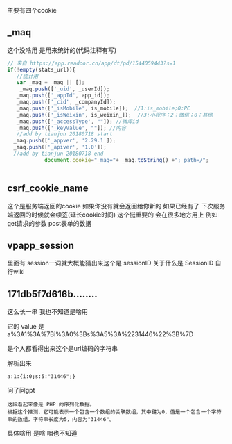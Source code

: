 主要有四个cookie

## \_maq
这个没啥用 是用来统计的(代码注释有写)
```js 
// 来自 https://app.readoor.cn/app/dt/pd/1544059443?s=1
if(!empty(stats_url)){
   //统计用
   var _maq = _maq || [];
    _maq.push(['_uid', _userId]);
   _maq.push(['_appId', app_id]);
   _maq.push(['_cid', _companyId]);
   _maq.push(['_isMobile', is_mobile]);  //1:is_mobile;0:PC
   _maq.push(['_isWeixin', is_weixin_]);  //3:小程序；2：微信；0：其他
   _maq.push(['_accessType', ""]); //微库id
   _maq.push(['_keyValue', ""]); //内容
   //add by tianjun 20180718 start
  _maq.push(['_appver', '2.29.1']);
  _maq.push(['_apiver', '1.0']);
  //add by tianjun 20180718 end
            document.cookie="_maq="+ _maq.toString() +"; path=/";
    
```

## csrf_cookie_name

这个是服务端返回的cookie 如果你没有就会返回给你新的 
如果已经有了 下次服务端返回的时候就会续签(延长cookie时间)
这个挺重要的 会在很多地方用上 例如 
get请求的参数
post表单的数据

## vpapp_session

里面有 session一词就大概能猜出来这个是 sessionID
关于什么是 SessionID 自行wiki

## 171db5f7d616b........
这么长一串 我也不知道是啥用

它的 value 是 a%3A1%3A%7Bi%3A0%3Bs%3A5%3A%2231446%22%3B%7D

是个人都看得出来这个是url编码的字符串

解析出来 
```text
a:1:{i:0;s:5:"31446";}
```
问了问gpt
```text
这段看起来像是 PHP 的序列化数据。  
根据这个推测，它可能表示一个包含一个数组的关联数组，其中键为0，值是一个包含一个字符串的数组，字符串长度为5，内容为"31446"。
```
具体啥用 是啥 咱也不知道
